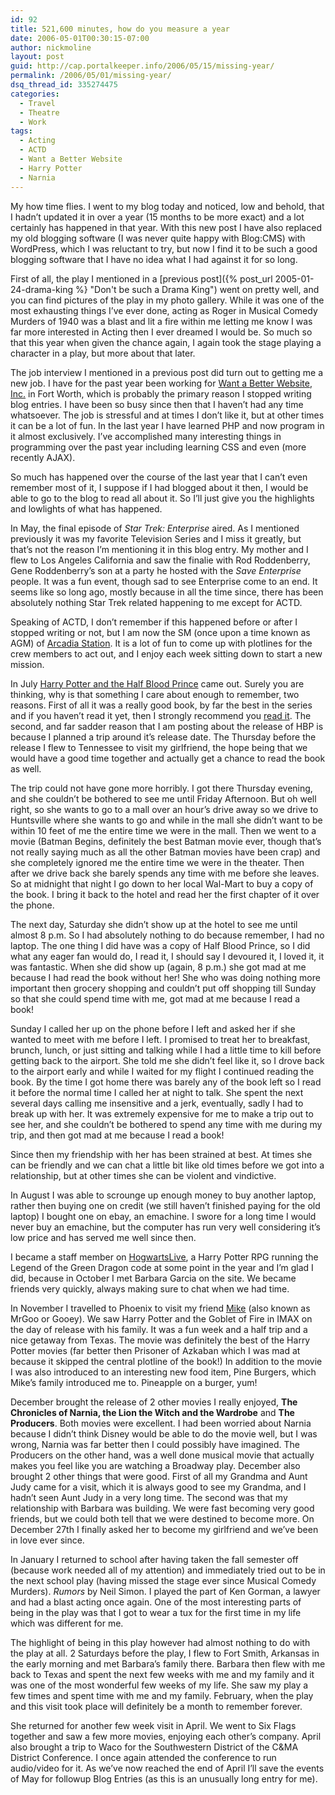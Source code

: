 ```yaml
---
id: 92
title: 521,600 minutes, how do you measure a year
date: 2006-05-01T00:30:15-07:00
author: nickmoline
layout: post
guid: http://cap.portalkeeper.info/2006/05/15/missing-year/
permalink: /2006/05/01/missing-year/
dsq_thread_id: 335274475
categories:
  - Travel
  - Theatre
  - Work
tags:
  - Acting
  - ACTD
  - Want a Better Website
  - Harry Potter
  - Narnia
---
```

My how time flies. I went to my blog today and noticed, low and behold, that I hadn&#8217;t updated it in over a year (15 months to be more exact) and a lot certainly has happened in that year. With this new post I have also replaced my old blogging software (I was never quite happy with Blog:CMS) with WordPress, which I was reluctant to try, but now I find it to be such a good blogging software that I have no idea what I had against it for so long.

<!--more-->

First of all, the play I mentioned in a [previous post]({% post_url 2005-01-24-drama-king %} "Don't be such a Drama King") went on pretty well, and you can find pictures of the play in my photo gallery. While it was one of the most exhausting things I&#8217;ve ever done, acting as Roger in Musical Comedy Murders of 1940 was a blast and lit a fire within me letting me know I was far more interested in Acting then I ever dreamed I would be. So much so that this year when given the chance again, I again took the stage playing a character in a play, but more about that later.

The job interview I mentioned in a previous post did turn out to getting me a new job. I have for the past year been working for [Want a Better Website, Inc.](http://www.wantabetterwebsite.com/) in Fort Worth, which is probably the primary reason I stopped writing blog entries. I have been so busy since then that I haven&#8217;t had any time whatsoever. The job is stressful and at times I don&#8217;t like it, but at other times it can be a lot of fun. In the last year I have learned PHP and now program in it almost exclusively. I&#8217;ve accomplished many interesting things in programming over the past year including learning CSS and even (more recently AJAX).

So much has happened over the course of the last year that I can&#8217;t even remember most of it, I suppose if I had blogged about it then, I would be able to go to the blog to read all about it. So I&#8217;ll just give you the highlights and lowlights of what has happened.

In May, the final episode of _Star Trek: Enterprise_ aired. As I mentioned previously it was my favorite Television Series and I miss it greatly, but that&#8217;s not the reason I&#8217;m mentioning it in this blog entry. My mother and I flew to Los Angeles California and saw the finalie with Rod Roddenberry, Gene Roddenberry&#8217;s son at a party he hosted with the _Save Enterprise_ people. It was a fun event, though sad to see Enterprise come to an end. It seems like so long ago, mostly because in all the time since, there has been absolutely nothing Star Trek related happening to me except for ACTD.

Speaking of ACTD, I don&#8217;t remember if this happened before or after I stopped writing or not, but I am now the SM (once upon a time known as AGM) of [Arcadia Station](http://arcadia.stations.acalltoduty.com/). It is a lot of fun to come up with plotlines for the crew members to act out, and I enjoy each week sitting down to start a new mission.

<amp-img src="{{ site.baseurl }}/wp-content/uploads/sites/4/2006/05/hphbp.jpg" title="Harry Potter and the Half-Blood Prince (Book 6)" alt="Harry Potter and the Half-Blood Prince (Book 6)" width="662" height="1000" layout="responsive" lightbox></amp-img>

In July [Harry Potter and the Half Blood Prince](https://smile.amazon.com/o/ASIN/0439784549/132-6113714-8782916?SubscriptionId=0P20NKJGP78BQ061KR02/132-6113714-8782916&sa-no-redirect=1 "View product details at Amazon") came out. Surely you are thinking, why is that something I care about enough to remember, two reasons. First of all it was a really good book, by far the best in the series and if you haven&#8217;t read it yet, then I strongly recommend you [read it](https://smile.amazon.com/o/ASIN/0439784549/132-6113714-8782916?SubscriptionId=0P20NKJGP78BQ061KR02/132-6113714-8782916&sa-no-redirect=1 "View product details at Amazon"). The second, and far sadder reason that I am posting about the release of HBP is because I planned a trip around it&#8217;s release date. The Thursday before the release I flew to Tennessee to visit my girlfriend, the hope being that we would have a good time together and actually get a chance to read the book as well.

The trip could not have gone more horribly. I got there Thursday evening, and she couldn&#8217;t be bothered to see me until Friday Afternoon. But oh well right, so she wants to go to a mall over an hour&#8217;s drive away so we drive to Huntsville where she wants to go and while in the mall she didn&#8217;t want to be within 10 feet of me the entire time we were in the mall. Then we went to a movie (Batman Begins, definitely the best Batman movie ever, though that&#8217;s not really saying much as all the other Batman movies have been crap) and she completely ignored me the entire time we were in the theater. Then after we drive back she barely spends any time with me before she leaves. So at midnight that night I go down to her local Wal-Mart to buy a copy of the book. I bring it back to the hotel and read her the first chapter of it over the phone.

The next day, Saturday she didn&#8217;t show up at the hotel to see me until almost 8 p.m. So I had absolutely nothing to do because remember, I had no laptop. The one thing I did have was a copy of Half Blood Prince, so I did what any eager fan would do, I read it, I should say I devoured it, I loved it, it was fantastic. When she did show up (again, 8 p.m.) she got mad at me because I had read the book without her! She who was doing nothing more important then grocery shopping and couldn&#8217;t put off shopping till Sunday so that she could spend time with me, got mad at me because I read a book!

Sunday I called her up on the phone before I left and asked her if she wanted to meet with me before I left. I promised to treat her to breakfast, brunch, lunch, or just sitting and talking while I had a little time to kill before getting back to the airport. She told me she didn&#8217;t feel like it, so I drove back to the airport early and while I waited for my flight I continued reading the book. By the time I got home there was barely any of the book left so I read it before the normal time I called her at night to talk. She spent the next several days calling me insensitive and a jerk, eventually, sadly I had to break up with her. It was extremely expensive for me to make a trip out to see her, and she couldn&#8217;t be bothered to spend any time with me during my trip, and then got mad at me because I read a book!

Since then my friendship with her has been strained at best. At times she can be friendly and we can chat a little bit like old times before we got into a relationship, but at other times she can be violent and vindictive.

In August I was able to scrounge up enough money to buy another laptop, rather then buying one on credit (we still haven&#8217;t finished paying for the old laptop) I bought one on ebay, an emachine. I swore for a long time I would never buy an emachine, but the computer has run very well considering it&#8217;s low price and has served me well since then.

I became a staff member on [HogwartsLive](http://www.hogwartslive.com/), a Harry Potter RPG running the Legend of the Green Dragon code at some point in the year and I&#8217;m glad I did, because in October I met Barbara Garcia on the site. We became friends very quickly, always making sure to chat when we had time.

<amp-img src="{{ site.baseurl }}/wp-content/uploads/sites/4/2006/05/hpgfmov.jpg" title="Harry Potter and the Goblet of Fire (Movie 4)" alt="Harry Potter and the Goblet of Fire (Movie 4)" width="473" height="679" layout="responsive" lightbox></amp-img>

In November I travelled to Phoenix to visit my friend [Mike](http://www.goosite.net/) (also known as MrGoo or Gooey). We saw Harry Potter and the Goblet of Fire in IMAX on the day of release with his family. It was a fun week and a half trip and a nice getaway from Texas. The movie was definitely the best of the Harry Potter movies (far better then Prisoner of Azkaban which I was mad at because it skipped the central plotline of the book!) In addition to the movie I was also introduced to an interesting new food item, Pine Burgers, which Mike&#8217;s family introduced me to. Pineapple on a burger, yum!

December brought the release of 2 other movies I really enjoyed, **The Chronicles of Narnia, the Lion the Witch and the Wardrobe** and **The Producers**. Both movies were excellent. I had been worried about Narnia because I didn&#8217;t think Disney would be able to do the movie well, but I was wrong, Narnia was far better then I could possibly have imagined. The Producers on the other hand, was a well done musical movie that actually makes you feel like you are watching a Broadway play. December also brought 2 other things that were good. First of all my Grandma and Aunt Judy came for a visit, which it is always good to see my Grandma, and I hadn&#8217;t seen Aunt Judy in a very long time. The second was that my relationship with Barbara was building. We were fast becoming very good friends, but we could both tell that we were destined to become more. On December 27th I finally asked her to become my girlfriend and we&#8217;ve been in love ever since.

In January I returned to school after having taken the fall semester off (because work needed all of my attention) and immediately tried out to be in the next school play (having missed the stage ever since Musical Comedy Murders). _Rumors_ by Neil Simon. I played the part of Ken Gorman, a lawyer and had a blast acting once again. One of the most interesting parts of being in the play was that I got to wear a tux for the first time in my life which was different for me.

The highlight of being in this play however had almost nothing to do with the play at all. 2 Saturdays before the play, I flew to Fort Smith, Arkansas in the early morning and met Barbara&#8217;s family there. Barbara then flew with me back to Texas and spent the next few weeks with me and my family and it was one of the most wonderful few weeks of my life. She saw my play a few times and spent time with me and my family. February, when the play and this visit took place will definitely be a month to remember forever.

She returned for another few week visit in April. We went to Six Flags together and saw a few more movies, enjoying each other&#8217;s company. April also brought a trip to Waco for the Southwestern District of the C&MA District Conference. I once again attended the conference to run audio/video for it. As we&#8217;ve now reached the end of April I&#8217;ll save the events of May for followup Blog Entries (as this is an unusually long entry for me).